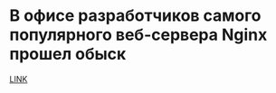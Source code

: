 # В офисе разработчиков самого популярного веб-сервера Nginx прошел обыск



[LINK](https://varlamov.ru/3708724.html)